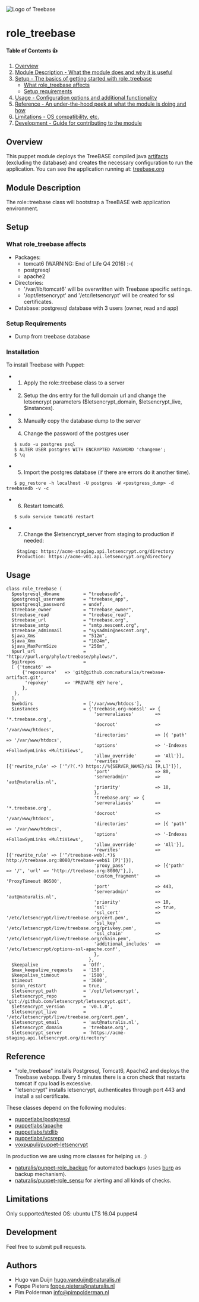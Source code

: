![Logo of Treebase](https://treebase.org/treebase-web/images/TreeBASE.png)
# role_treebase
#### Table of Contents :+1:

1. [Overview](#overview)
2. [Module Description - What the module does and why it is useful](#module-description)
3. [Setup - The basics of getting started with role_treebase](#setup)
    * [What role_treebase affects](#what-role_treebase-affects)
    * [Setup requirements](#setup-requirements)
4. [Usage - Configuration options and additional functionality](#usage)
5. [Reference - An under-the-hood peek at what the module is doing and how](#reference)
5. [Limitations - OS compatibility, etc.](#limitations)
6. [Development - Guide for contributing to the module](#development)

## Overview

This puppet module deploys the TreeBASE compiled java [artifacts](https://github.com/naturalis/treebase-artifact) (excluding 
the database) and creates the necessary configuration to run the application. You can see the application running at: 
[treebase.org](https://treebase.org)

## Module Description

The role::treebase class will bootstrap a TreeBASE web application environment.

## Setup

### What role_treebase affects

* Packages:
	- tomcat6  (WARNING: End of Life Q4 2016) :-(
	- postgresql
	- apache2
* Directories:  
	- '/var/lib/tomcat6' will be overwritten with Treebase specific settings.
	- '/opt/letsencrypt' and '/etc/letsencrypt' will be created for ssl certificates.
* Database: postgresql database with 3 users (owner, read and app)

### Setup Requirements

* Dump from treebase database

### Installation

To install Treebase with Puppet:

* 1. Apply the role::treebase class to a server
* 2. Setup the dns entry for the full domain url and change the letsencrypt parameters ($letsencrypt_domain, $letsencrypt_live, $instances).
* 3. Manually copy the database dump to the server
* 4. Change the password of the postgres user
```shell
   $ sudo -u postgres psql
   $ ALTER USER postgres WITH ENCRYPTED PASSWORD 'changeme';  
   $ \q
```
* 5. Import the postgres database (if there are errors do it another time).
```shell
   $ pg_restore -h localhost -U postgres -W <postgress_dump> -d treebasedb -v -c
```
* 6. Restart tomcat6.
```shell
   $ sudo service tomcat6 restart
```
* 7. Change the $letsencrypt_server from staging to production if needed:
```shell
    Staging: https://acme-staging.api.letsencrypt.org/directory
    Production: https://acme-v01.api.letsencrypt.org/directory
```

## Usage
```puppet
class role_treebase (
  $postgresql_dbname         = "treebasedb",
  $postgresql_username       = "treebase_app",
  $postgresql_password       = undef,
  $treebase_owner            = "treebase_owner",
  $treebase_read             = "treebase_read",
  $treebase_url              = "treebase.org",
  $treebase_smtp             = "smtp.nescent.org",
  $treebase_adminmail        = "sysadmin@nescent.org",
  $java_Xms                  = "512m",
  $java_Xmx                  = "1024m",
  $java_MaxPermSize          = "256m",
  $purl_url                  = "http://purl.org/phylo/treebase/phylows/",
  $gitrepos                  =
  [ {'tomcat6' =>
      {'reposource'   => 'git@github.com:naturalis/treebase-artifact.git',
       'repokey'      => 'PRIVATE KEY here',
      },
   },
  ],
  $webdirs                   = ['/var/www/htdocs'],
  $instances                 = {'treebase.org-nonssl' => {
                                 'serveraliases'        => '*.treebase.org',
                                 'docroot'              => '/var/www/htdocs',
                                 'directories'          => [{ 'path' => '/var/www/htdocs',
                                 'options'              => '-Indexes +FollowSymLinks +MultiViews',
                                 'allow_override'       => 'All'}],
                                 'rewrites'             => [{'rewrite_rule' => ['^/?(.*) https://%{SERVER_NAME}/$1 [R,L]']}],
                                 'port'                 => 80,
                                 'serveradmin'          => 'aut@naturalis.nl',
                                 'priority'             => 10,
                                 },
                                 'treebase.org' => {
                                 'serveraliases'        => '*.treebase.org',
                                 'docroot'              => '/var/www/htdocs',
                                 'directories'          => [{ 'path' => '/var/www/htdocs',
                                 'options'              => '-Indexes +FollowSymLinks +MultiViews',
                                 'allow_override'       => 'All'}],
                                 'rewrites'             => [{'rewrite_rule' => ['^/treebase-web(.*)$ http://treebase.org:8080/treebase-web$1 [P]']}],
                                 'proxy_pass'           => [{'path'         => '/', 'url' => 'http://treebase.org:8080/'},],
                                 'custom_fragment'      => 'ProxyTimeout 86500',
                                 'port'                 => 443,
                                 'serveradmin'          => 'aut@naturalis.nl',
                                 'priority'             => 10,
                                 'ssl'                  => true,
                                 'ssl_cert'             => '/etc/letsencrypt/live/treebase.org/cert.pem',
                                 'ssl_key'              => '/etc/letsencrypt/live/treebase.org/privkey.pem',
                                 'ssl_chain'            => '/etc/letsencrypt/live/treebase.org/chain.pem',
                                 'additional_includes'  => '/etc/letsencrypt/options-ssl-apache.conf',
                                 },
                               },
  $keepalive                 = 'Off',
  $max_keepalive_requests    = '150',
  $keepalive_timeout         = '1500',
  $timeout                   = '3600',
  $cron_restart              = true,
  $letsencrypt_path          = '/opt/letsencrypt',
  $letsencrypt_repo          = 'git://github.com/letsencrypt/letsencrypt.git',
  $letsencrypt_version       = 'v0.1.0',
  $letsencrypt_live          = '/etc/letsencrypt/live/treebase.org/cert.pem',
  $letsencrypt_email         = 'aut@naturalis.nl',
  $letsencrypt_domain        = 'treebase.org',
  $letsencrypt_server        = 'https://acme-staging.api.letsencrypt.org/directory'
```

## Reference
* "role_treebase" installs Postgresql, Tomcat6, Apache2 and deploys the Treebase webapp. Every 5 minutes there is a cron check that restarts tomcat if cpu load is excessive.
* "letsencrypt" installs letsencrypt, authenticates through port 443 and install a ssl certificate.

 These classes depend on the following modules:
  - [puppetlabs/postgresql](https://github.com/puppetlabs/puppetlabs-postgresql)
  - [puppetlabs/apache](https://github.com/puppetlabs/puppetlabs-apache)
  - [puppetlabs/stdlib](https://github.com/puppetlabs/puppetlabs-stdlib)
  - [puppetlabs/vcsrepo](https://github.com/puppetlabs/puppetlabs-vcsrepo)
  - [voxpupuli/puppet-letsencrypt](https://github.com/voxpupuli/puppet-letsencrypt)

In production we are using more classes for helping us. ;)
  - [naturalis/puppet-role_backup](https://github.com/naturalis/puppet-role_backup) for automated backups (uses [burp](http://burp.grke.org/) as backup mechanism).
  - [naturalis/puppet-role_sensu](https://github.com/naturalis/puppet-role_sensu) for alerting and all kinds of checks.

## Limitations
Only supported/tested OS: ubuntu LTS 16.04
puppet4

## Development
Feel free to submit pull requests.

## Authors
- Hugo van Duijn <hugo.vanduijn@naturalis.nl>
- Foppe Pieters <foppe.pieters@naturalis.nl>
- Pim Polderman <info@pimpolderman.nl>
